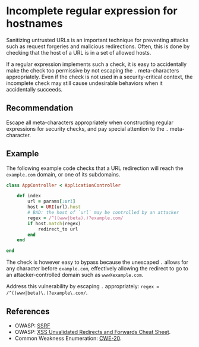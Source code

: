 # Incomplete regular expression for hostnames
Sanitizing untrusted URLs is an important technique for preventing attacks such as request forgeries and malicious redirections. Often, this is done by checking that the host of a URL is in a set of allowed hosts.

If a regular expression implements such a check, it is easy to accidentally make the check too permissive by not escaping the `.` meta-characters appropriately. Even if the check is not used in a security-critical context, the incomplete check may still cause undesirable behaviors when it accidentally succeeds.


## Recommendation
Escape all meta-characters appropriately when constructing regular expressions for security checks, and pay special attention to the `.` meta-character.


## Example
The following example code checks that a URL redirection will reach the `example.com` domain, or one of its subdomains.


```ruby
class AppController < ApplicationController

    def index
        url = params[:url]
        host = URI(url).host
        # BAD: the host of `url` may be controlled by an attacker
        regex = /^((www|beta).)?example.com/
        if host.match(regex)
            redirect_to url
        end
    end

end

```
The check is however easy to bypass because the unescaped `.` allows for any character before `example.com`, effectively allowing the redirect to go to an attacker-controlled domain such as `wwwXexample.com`.

Address this vulnerability by escaping `.` appropriately: `regex = /^((www|beta)\.)?example\.com/`.


## References
* OWASP: [SSRF](https://www.owasp.org/index.php/Server_Side_Request_Forgery)
* OWASP: [XSS Unvalidated Redirects and Forwards Cheat Sheet](https://cheatsheetseries.owasp.org/cheatsheets/Unvalidated_Redirects_and_Forwards_Cheat_Sheet.html).
* Common Weakness Enumeration: [CWE-20](https://cwe.mitre.org/data/definitions/20.html).
